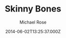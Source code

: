 ---
title: Skinny Bones
github: https://github.com/mmistakes/jekyll-theme-skinny-bones
demo: https://mmistakes.github.io/jekyll-theme-skinny-bones/
author: Michael Rose
ssg:
  - Jekyll
cms:
  - Markdown
date: 2014-06-02T13:25:37.000Z
description: A Jekyll starter with a variety of flexible layouts and components.
draft: true
publish_date: '2014-06-02T13:25:37Z'
update_date: '2019-08-27T20:12:13Z'
github_star: 791
github_fork: 910
---